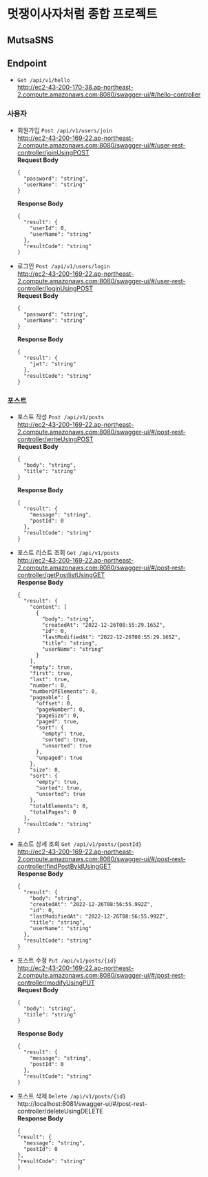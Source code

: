 # 멋쟁이사자처럼 종합 프로젝트
## MutsaSNS

## Endpoint
- `Get /api/v1/hello`<br>
  http://ec2-43-200-170-38.ap-northeast-2.compute.amazonaws.com:8080/swagger-ui/#/hello-controller<br>

### 사용자
- 회원가입 `Post /api/v1/users/join`<br>
  http://ec2-43-200-169-22.ap-northeast-2.compute.amazonaws.com:8080/swagger-ui/#/user-rest-controller/joinUsingPOST<br>
  **Request Body**
  ```
  {
    "password": "string",
    "userName": "string"
  }
  ```
  **Response Body**
  ```
  {
    "result": {
      "userId": 0,
      "userName": "string"
    },
    "resultCode": "string"
  }
  ```

- 로그인 `Post /api/v1/users/login`<br>
  http://ec2-43-200-169-22.ap-northeast-2.compute.amazonaws.com:8080/swagger-ui/#/user-rest-controller/loginUsingPOST<br>
  **Request Body**
  ```
  {
    "password": "string",
    "userName": "string"
  }
  ```
  **Response Body**
  ```
  {
    "result": {
      "jwt": "string"
    },
    "resultCode": "string"
  }
  ```

### 포스트
- 포스트 작성 `Post /api/v1/posts`<br>
  http://ec2-43-200-169-22.ap-northeast-2.compute.amazonaws.com:8080/swagger-ui/#/post-rest-controller/writeUsingPOST<br>
  **Request Body**
  ```
  {
    "body": "string",
    "title": "string"
  }
  ```
  **Response Body**
  ```
  {
    "result": {
      "message": "string",
      "postId": 0
    },
    "resultCode": "string"
  }
  ```

- 포스트 리스트 조회 `Get /api/v1/posts`<br>
  http://ec2-43-200-169-22.ap-northeast-2.compute.amazonaws.com:8080/swagger-ui/#/post-rest-controller/getPostlistUsingGET<br>
  **Response Body**
  ```
  {
    "result": {
      "content": [
        {
          "body": "string",
          "createdAt": "2022-12-26T08:55:29.165Z",
          "id": 0,
          "lastModifiedAt": "2022-12-26T08:55:29.165Z",
          "title": "string",
          "userName": "string"
        }
      ],
      "empty": true,
      "first": true,
      "last": true,
      "number": 0,
      "numberOfElements": 0,
      "pageable": {
        "offset": 0,
        "pageNumber": 0,
        "pageSize": 0,
        "paged": true,
        "sort": {
          "empty": true,
          "sorted": true,
          "unsorted": true
        },
        "unpaged": true
      },
      "size": 0,
      "sort": {
        "empty": true,
        "sorted": true,
        "unsorted": true
      },
      "totalElements": 0,
      "totalPages": 0
    },
    "resultCode": "string"
  }
  ```

- 포스트 상세 조회 `Get /api/v1/posts/{postId}`<br>
  http://ec2-43-200-169-22.ap-northeast-2.compute.amazonaws.com:8080/swagger-ui/#/post-rest-controller/findPostByIdUsingGET<br>
  **Response Body**
  ```
  {
    "result": {
      "body": "string",
      "createdAt": "2022-12-26T08:56:55.992Z",
      "id": 0,
      "lastModifiedAt": "2022-12-26T08:56:55.992Z",
      "title": "string",
      "userName": "string"
    },
    "resultCode": "string"
  }
  ```

- 포스트 수정 `Put /api/v1/posts/{id}`<br>
  http://ec2-43-200-169-22.ap-northeast-2.compute.amazonaws.com:8080/swagger-ui/#/post-rest-controller/modifyUsingPUT<br>
  **Request Body**
  ```
  {
    "body": "string",
    "title": "string"
  }
  ```
  **Response Body**
  ```
  {
    "result": {
      "message": "string",
      "postId": 0
    },
    "resultCode": "string"
  }
  ```
- 포스트 삭제 `Delete /api/v1/posts/{id}`<br>
  http://localhost:8081/swagger-ui/#/post-rest-controller/deleteUsingDELETE<br>
  **Response Body**
  ```
  {
  "result": {
    "message": "string",
    "postId": 0
  },
  "resultCode": "string"
  }
  ```
